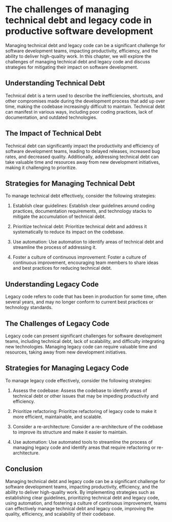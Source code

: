The challenges of managing technical debt and legacy code in productive software development
================================================================================================================================================

Managing technical debt and legacy code can be a significant challenge for software development teams, impacting productivity, efficiency, and the ability to deliver high-quality work. In this chapter, we will explore the challenges of managing technical debt and legacy code and discuss strategies for mitigating their impact on software development.

Understanding Technical Debt
----------------------------

Technical debt is a term used to describe the inefficiencies, shortcuts, and other compromises made during the development process that add up over time, making the codebase increasingly difficult to maintain. Technical debt can manifest in various ways, including poor coding practices, lack of documentation, and outdated technologies.

The Impact of Technical Debt
----------------------------

Technical debt can significantly impact the productivity and efficiency of software development teams, leading to delayed releases, increased bug rates, and decreased quality. Additionally, addressing technical debt can take valuable time and resources away from new development initiatives, making it challenging to prioritize.

Strategies for Managing Technical Debt
--------------------------------------

To manage technical debt effectively, consider the following strategies:

1. Establish clear guidelines: Establish clear guidelines around coding practices, documentation requirements, and technology stacks to mitigate the accumulation of technical debt.

2. Prioritize technical debt: Prioritize technical debt and address it systematically to reduce its impact on the codebase.

3. Use automation: Use automation to identify areas of technical debt and streamline the process of addressing it.

4. Foster a culture of continuous improvement: Foster a culture of continuous improvement, encouraging team members to share ideas and best practices for reducing technical debt.

Understanding Legacy Code
-------------------------

Legacy code refers to code that has been in production for some time, often several years, and may no longer conform to current best practices or technology standards.

The Challenges of Legacy Code
-----------------------------

Legacy code can present significant challenges for software development teams, including technical debt, lack of scalability, and difficulty integrating new technologies. Managing legacy code can require valuable time and resources, taking away from new development initiatives.

Strategies for Managing Legacy Code
-----------------------------------

To manage legacy code effectively, consider the following strategies:

1. Assess the codebase: Assess the codebase to identify areas of technical debt or other issues that may be impeding productivity and efficiency.

2. Prioritize refactoring: Prioritize refactoring of legacy code to make it more efficient, maintainable, and scalable.

3. Consider a re-architecture: Consider a re-architecture of the codebase to improve its structure and make it easier to maintain.

4. Use automation: Use automated tools to streamline the process of managing legacy code and identify areas that require refactoring or re-architecture.

Conclusion
----------

Managing technical debt and legacy code can be a significant challenge for software development teams, impacting productivity, efficiency, and the ability to deliver high-quality work. By implementing strategies such as establishing clear guidelines, prioritizing technical debt and legacy code, using automation, and fostering a culture of continuous improvement, teams can effectively manage technical debt and legacy code, improving the quality, efficiency, and scalability of their codebase.
